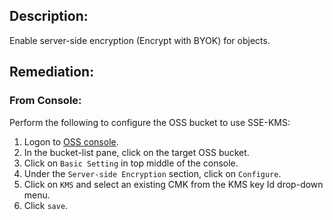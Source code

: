 ## Description:

Enable server-side encryption (Encrypt with BYOK) for objects.

## Remediation:

### From Console:

Perform the following to configure the OSS bucket to use SSE-KMS:

1. Logon to [OSS console](https://oss.console.aliyun.com/overview).
2. In the bucket-list pane, click on the target OSS bucket.
3. Click on `Basic Setting` in top middle of the console.
4. Under the `Server-side Encryption` section, click on `Configure`.
5. Click on `KMS` and select an existing CMK from the KMS key Id drop-down menu.
6. Click `save`.